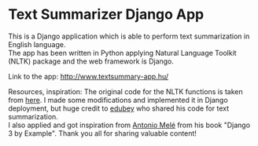 # Text Summarizer Django App
This is a Django application which is able to perform text summarization in English language.  
The app has been written in Python applying Natural Language Toolkit (NLTK) package and the web framework is Django.

Link to the app:
http://www.textsummary-app.hu/

Resources, inspiration:
The original code for the NLTK functions is taken from [here](https://github.com/edubey/text-summarizer/blob/master/text-summarizer.py). I made some modifications and implemented it in Django deployment, but huge credit to [edubey](https://github.com/edubey) who shared his code for text summarization.  
I also applied and got inspiration from [Antonio Melé](https://github.com/zenx) from his book "Django 3 by Example". Thank you all for sharing valuable content!
